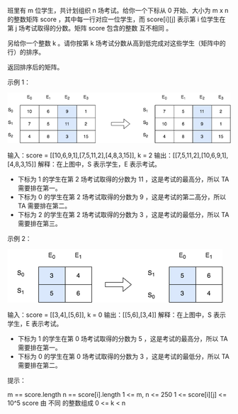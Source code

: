 班里有 m 位学生，共计划组织 n 场考试。给你一个下标从 0 开始、大小为 m x n 的整数矩阵 score ，其中每一行对应一位学生，而
score[i][j] 表示第 i 位学生在第 j 场考试取得的分数。矩阵 score 包含的整数 互不相同 。

另给你一个整数 k 。请你按第 k 场考试分数从高到低完成对这些学生（矩阵中的行）的排序。

返回排序后的矩阵。

示例 1：

![img.png](img.png)

输入：score = [[10,6,9,1],[7,5,11,2],[4,8,3,15]], k = 2
输出：[[7,5,11,2],[10,6,9,1],[4,8,3,15]]
解释：在上图中，S 表示学生，E 表示考试。

- 下标为 1 的学生在第 2 场考试取得的分数为 11 ，这是考试的最高分，所以 TA 需要排在第一。
- 下标为 0 的学生在第 2 场考试取得的分数为 9 ，这是考试的第二高分，所以 TA 需要排在第二。
- 下标为 2 的学生在第 2 场考试取得的分数为 3 ，这是考试的最低分，所以 TA 需要排在第三。

示例 2：

![img_1.png](img_1.png)

输入：score = [[3,4],[5,6]], k = 0
输出：[[5,6],[3,4]]
解释：在上图中，S 表示学生，E 表示考试。

- 下标为 1 的学生在第 0 场考试取得的分数为 5 ，这是考试的最高分，所以 TA 需要排在第一。
- 下标为 0 的学生在第 0 场考试取得的分数为 3 ，这是考试的最低分，所以 TA 需要排在第二。

提示：

m == score.length
n == score[i].length
1 <= m, n <= 250
1 <= score[i][j] <= 10^5
score 由 不同 的整数组成
0 <= k < n

